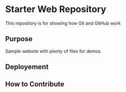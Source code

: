 # Starter Web Repository

This repository is for showing how Git and GitHub work

## Purpose

Sample website with plenty of files for demos

## Deployement

## How to Contribute